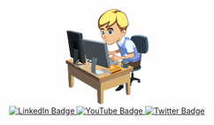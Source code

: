 <!-- ### Hi there 👋

 **uttammanani/uttammanani** is a ✨ _special_ ✨ repository because its `README.md` (this file) appears on your GitHub profile. -->


<div id = "header" align = "center">
    <img src="/images/softwareEngineer.png" width="150"/>
</div>

<div id = "badges" align = "center">
    <a href="https://www.linkedin.com/in/uttammanani/">
        <img src="https://img.shields.io/badge/LinkedIn-blue?logo=linkedin&logoColor=white&style=for-the-badge" alt="LinkedIn Badge"/>
    </a>
    <a href="https://www.youtube.com/channel/UCeGzYh5ee58-XL4Eo-x6C4Q">
        <img src="https://img.shields.io/badge/YouTube-red?logo=youtube&logoColor=white&style=for-the-badge" alt="YouTube Badge"/>
    </a>
    <a href="https://twitter.com/Uttam_Manani">
        <img src="https://img.shields.io/badge/Twitter-blue?logo=twitter&logoColor=white&style=for-the-badge" alt="Twitter Badge"/>
    </a>
</div>